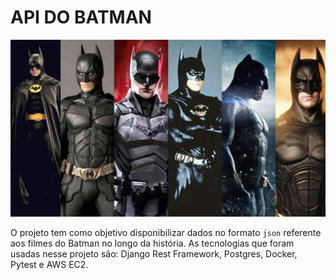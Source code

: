 # **API DO BATMAN**

![Batman](docs/img/readme/capa.jpg)

O projeto tem como objetivo disponibilizar dados no formato `json` referente aos filmes do Batman no longo da história. As tecnologias que foram usadas nesse projeto são: Django Rest Framework, Postgres, Docker, Pytest e AWS EC2.
